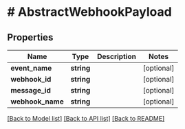 # # AbstractWebhookPayload

## Properties

Name | Type | Description | Notes
------------ | ------------- | ------------- | -------------
**event_name** | **string** |  | [optional] 
**webhook_id** | **string** |  | [optional] 
**message_id** | **string** |  | [optional] 
**webhook_name** | **string** |  | [optional] 

[[Back to Model list]](../../README#documentation-for-models) [[Back to API list]](../../README#documentation-for-api-endpoints) [[Back to README]](../../README)


